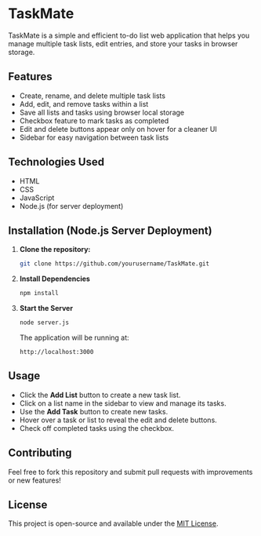 # TaskMate

TaskMate is a simple and efficient to-do list web application that helps you manage multiple task lists, edit entries, and store your tasks in browser storage.

## Features

- Create, rename, and delete multiple task lists
- Add, edit, and remove tasks within a list
- Save all lists and tasks using browser local storage
- Checkbox feature to mark tasks as completed
- Edit and delete buttons appear only on hover for a cleaner UI
- Sidebar for easy navigation between task lists

## Technologies Used

- HTML
- CSS
- JavaScript
- Node.js (for server deployment)

## Installation (Node.js Server Deployment)

1. **Clone the repository:**
   ```sh
   git clone https://github.com/yourusername/TaskMate.git
   ```
2. **Install Dependencies**
   ```sh
   npm install
   ```

3. **Start the Server**
   ```sh
   node server.js
   ```
   The application will be running at:
   ```
   http://localhost:3000
   ```


## Usage

- Click the **Add List** button to create a new task list.
- Click on a list name in the sidebar to view and manage its tasks.
- Use the **Add Task** button to create new tasks.
- Hover over a task or list to reveal the edit and delete buttons.
- Check off completed tasks using the checkbox.

## Contributing

Feel free to fork this repository and submit pull requests with improvements or new features!

## License

This project is open-source and available under the [MIT License](LICENSE).

